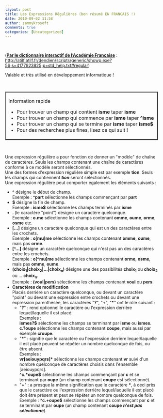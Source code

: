 ```yaml
---
layout: post
title: Les Expressions Régulières (bon résumé EN FRANCAIS !)
date: 2010-09-02 11:58
author: sammykrosoft
comments: true
categories: [Uncategorized]
---
```

<p>&nbsp;<p>(<strong><u>Par le dictionnaire interactif de l&rsquo;Acad&eacute;mie Fran&ccedil;aise</u></strong> : <a title="http://atilf.atilf.fr/dendien/scripts/generic/showp.exe?56;s=4177923825;p=std_help.txt#regular" href="http://atilf.atilf.fr/dendien/scripts/generic/showp.exe?56;s=4177923825;p=std_help.txt#regular">http://atilf.atilf.fr/dendien/scripts/generic/showp.exe?56;s=4177923825;p=std_help.txt#regular</a>)</p><p><a name="regular"></a>    </p><p>Valable et tr&egrave;s utilis&eacute; en d&eacute;veloppement informatique !</p><p>&nbsp;</p><p></p><table border="2" cellspacing="0" cellpadding="2" width="588"><tbody>     <tr>       <td valign="top" width="584">         <p align="left">Information rapide </p>          <ul>           <li>             <div align="left">Pour trouver un champ qui contient <b>isme</b> taper <b>isme</b> </div>           </li>            <li>             <div align="left">Pour trouver un champ qui commence par <b>isme</b> taper <b>^isme</b> </div>           </li>            <li>             <div align="left">Pour trouver un champ qui se termine par <b>isme</b> taper <b>isme$</b> </div>           </li>            <li>             <div align="left">Pour des recherches plus fines, lisez ce qui suit ! </div>           </li>         </ul>       </td>     </tr>   </tbody></table><p align="left">&nbsp;</p><p>Une expression r&eacute;guli&egrave;re a pour fonction de donner un "mod&egrave;le" de cha&icirc;ne de caract&egrave;res. Seuls les champs contenant une cha&icirc;ne de caract&egrave;res conforme &agrave; ce mod&egrave;le seront s&eacute;lectionn&eacute;s.   <br>Une des formes d'expression r&eacute;guli&egrave;re simple est par exemple <b>tion</b>. Seuls les champs qui contiennent <b><i>tion</i></b> seront s&eacute;lectionn&eacute;s.    <br>Une expression r&eacute;guli&egrave;re peut comporter &eacute;galement les &eacute;l&eacute;ments suivants : </p><ul>   <li><b>^</b> d&eacute;signe le d&eacute;but de champ.      <br>Exemple : <b>^part</b> s&eacute;lectionne les champs commen&ccedil;ant par <b>part</b></li>    <li><b>$</b> d&eacute;signe la fin de champ.      <br>Exemple : <b>isme$</b> s&eacute;lectionne les champs termin&eacute;s par <b>isme</b></li>    <li><b>. </b>(le caract&egrave;re "point") d&eacute;signe un caract&egrave;re quelconque.      <br>Exemple : <b>o.me</b> s&eacute;lectionne les champs contenant <b>omme</b>, <b>oume</b>, <b>orme</b>, <b>osme</b> etc. </li>    <li><b>[...]</b> d&eacute;signe un caract&egrave;re quelconque qui est un des caract&egrave;res entre les crochets.      <br>Exemple : <b>o[mu]me</b> s&eacute;lectionne les champs contenant <b>omme</b>, <b>oume</b>, mais pas <b>orme</b>. </li>    <li><b>[^...]</b> d&eacute;signe un caract&egrave;re quelconque qui n'est pas un des caract&egrave;res entre les crochets.      <br>Exemple : <b>o[^mu]me</b> s&eacute;lectionne les champs contenant <b>orme</b>, <b>osme</b>, mais pas <b>omme</b>, <b>oume</b>. </li>    <li><b>(choix<sub>1</sub>|choix<sub>2</sub>|...|choix<sub>n</sub>)</b> d&eacute;signe une des possibilit&eacute;s <b>choix<sub>1</sub></b> ou <b>choix<sub>2</sub></b> ou ... <b>choix<sub>n</sub></b>.      <br>Exemple : <b>(voul|pers)</b> s&eacute;lectionne les champs contenant <b>voul</b> ou <b>pers</b>. </li>    <li><b>Caract&egrave;res de modification</b>      <br>Plac&eacute;s derri&egrave;re un caract&egrave;re quelconque, ou devant un caract&egrave;re "point" ou devant une expression entre crochets ou devant une expression parenth&eacute;s&eacute;e, les caract&egrave;res "<b>?</b>", "<b>+</b>", "<b>*</b>" ont le r&ocirc;le suivant :       <ul>       <li>"<b>?</b>" : rend optionnel le caract&egrave;re ou l'expression derri&egrave;re lequel/laquelle il est plac&eacute;.          <br>Exemples :          <br><b>ismes?$</b> s&eacute;lectionne les champs se terminant par <b>isme</b> ou <b>ismes</b>.          <br><b>c.?oupe</b> s&eacute;lectionne les champs contenant <b>coupe</b>, mais aussi par exemple <b>croupe</b>.</li>        <li>"<b>*</b>" : signifie que le caract&egrave;re ou l'expression derri&egrave;re lequel/laquelle il est plac&eacute; peuvent se r&eacute;p&eacute;ter un nombre quelconque de fois, ou &ecirc;tre absent.          <br>Exemples :          <br><b>vr[aeiouypqrs]*</b> s&eacute;lectionne les champs contenant <b>vr</b> suivi d'un nombre quelconque de caract&egrave;res choisis dans l'ensemble [aeiouypqrs].          <br><b>^c.*oupe$</b> s&eacute;lectionne les champs commen&ccedil;ant par <b>c</b> et se terminant par <b>oupe</b> (un champ contenant <b>coupe</b> est s&eacute;lectionn&eacute;).</li>        <li>"<b>+</b>" : a presque la m&ecirc;me signification que le caract&egrave;re <b>*</b>, &agrave; ceci pr&egrave;s que le caract&egrave;re ou l'expression derri&egrave;re lequel/laquelle il est plac&eacute; doit &ecirc;tre pr&eacute;sent et peut se r&eacute;p&eacute;ter un nombre quelconque de fois.          <br>Exemple : <b>^c.+oupe$</b> s&eacute;lectionne les champs commen&ccedil;ant par <b>c</b> et se terminant par <b>oupe</b> (un champ contenant <b>coupe</b> <b><i>n'est pas s&eacute;lectionn&eacute;</i></b>).</li>     </ul>   </li> </ul></p>

